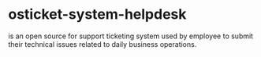 # osticket-system-helpdesk
is an open source for support ticketing system used by employee to submit their technical issues related to daily business operations.
